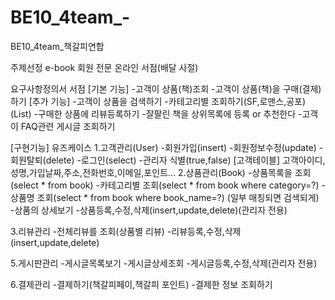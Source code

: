 # BE10_4team_-
BE10_4team_책갈피연합

주제선정
e-book 회원 전문 온라인 서점(배달 사절)

요구사항정의서
서점
[기본 기능]
    -고객이 상품(책)조회
    -고객이 상품(책)을 구매(결제)하기
[추가 기능]
    -고객이 상품을 검색하기
    -카테고리별 조회하기(SF,로맨스,공포)(List)
    -구매한 상품에 리뷰등록하기
    -잘팔린 책을 상위목록에 등록 or 추천한다
    -고객이 FAQ관련 게시글 조회하기

[구현기능]
유즈케이스
1.고객관리(User)
    -회원가입(insert)
    -회원정보수정(update)
    -회원탈퇴(delete)
    -로그인(select)
    -관리자 식별(true,false)
    [고객테이블]
    고객아이디,성명,가입날짜,주소,전화번호,이메일,포인트...
2.상품관리(Book)
    -상품목록을 조회(select * from book)
    -카테고리별 조회(select * from book where category=?)
    -상품명 조회(select * from book where book_name=?)
    (일부 매칭되면 검색되게)
        -상품의 상세보기
    -상품등록,수정,삭제(insert,update,delete)(관리자 전용)

3.리뷰관리
    -전체리뷰를 조회(상품별 리뷰)
    -리뷰등록,수정,삭제(insert,update,delete)

5.게시판관리
    -게시글목록보기
    -게시글상세조회
    -게시글등록,수정,삭제(관리자 전용)

6.결제관리
    -결제하기(책갈피페이,책갈피 포인트)
        -결제한 정보 조회하기
